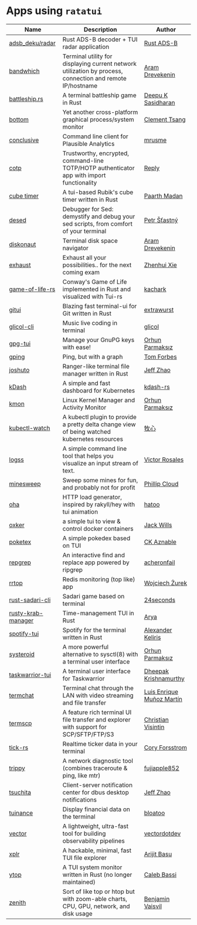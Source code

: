 # Apps using `ratatui`

| Name                                                                 | Description                                                                                               | Author                                                   |
| -------------------------------------------------------------------- | --------------------------------------------------------------------------------------------------------- | -------------------------------------------------------- |
| [adsb_deku/radar](https://github.com/rsadsb/adsb_deku#radar-tui)     | Rust ADS-B decoder + TUI radar application                                                                | [Rust ADS-B](https://github.com/rsadsb)                  |
| [bandwhich](https://github.com/imsnif/bandwhich)                     | Terminal utility for displaying current network utilization by process, connection and remote IP/hostname | [Aram Drevekenin](https://github.com/imsnif)             |
| [battleship.rs](https://github.com/deepu105/battleship-rs)           | A terminal battleship game in Rust                                                                        | [Deepu K Sasidharan](https://github.com/deepu105)        |
| [bottom](https://github.com/ClementTsang/bottom)                     | Yet another cross-platform graphical process/system monitor                                               | [Clement Tsang](https://github.com/ClementTsang)         |
| [conclusive](https://github.com/mrusme/conclusive)                   | Command line client for Plausible Analytics                                                               | [mrusme](https://github.com/mrusme)                      |
| [cotp](https://github.com/replydev/cotp)                             | Trustworthy, encrypted, command-line TOTP/HOTP authenticator app with import functionality                | [Reply](https://github.com/replydev)                     |
| [cube timer](https://github.com/paarthmadan/cube)                    | A tui-based Rubik's cube timer written in Rust                                                            | [Paarth Madan](https://github.com/paarthmadan)           |
| [desed](https://github.com/SoptikHa2/desed)                          | Debugger for Sed: demystify and debug your sed scripts, from comfort of your terminal                     | [Petr Šťastný](https://github.com/SoptikHa2)             |
| [diskonaut](https://github.com/imsnif/diskonaut)                     | Terminal disk space navigator                                                                             | [Aram Drevekenin](https://github.com/imsnif)             |
| [exhaust](https://github.com/heyrict/exhaust)                        | Exhaust all your possibilities.. for the next coming exam                                                 | [Zhenhui Xie](https://github.com/heyrict)                |
| [game-of-life-rs](https://github.com/kachark/game-of-life-rs)        | Conway's Game of Life implemented in Rust and visualized with Tui-rs                                      | [kachark](https://github.com/kachark)                    |
| [gitui](https://github.com/extrawurst/gitui)                         | Blazing fast terminal-ui for Git written in Rust                                                          | [extrawurst](https://github.com/extrawurst)              |
| [glicol-cli](https://github.com/glicol/glicol-cli)                   | Music live coding in terminal                                                                             | [glicol](https://github.com/glicol)                      |
| [gpg-tui](https://github.com/orhun/gpg-tui)                          | Manage your GnuPG keys with ease!                                                                         | [Orhun Parmaksız](https://github.com/orhun)              |
| [gping](https://github.com/orf/gping)                                | Ping, but with a graph                                                                                    | [Tom Forbes](https://github.com/orf)                     |
| [joshuto](https://github.com/kamiyaa/joshuto)                        | Ranger-like terminal file manager written in Rust                                                         | [Jeff Zhao](https://github.com/kamiyaa)                  |
| [kDash](https://github.com/kdash-rs/kdash)                           | A simple and fast dashboard for Kubernetes                                                                | [kdash-rs ](https://github.com/kdash-rs)                 |
| [kmon](https://github.com/orhun/kmon)                                | Linux Kernel Manager and Activity Monitor                                                                 | [Orhun Parmaksız](https://github.com/orhun)              |
| [kubectl-watch](https://github.com/imuxin/kubectl-watch)             | A kubectl plugin to provide a pretty delta change view of being watched kubernetes resources              | [牧心](https://github.com/imuxin)                        |
| [logss](https://github.com/todoesverso/logss)                        | A simple command line tool that helps you visualize an input stream of text.                              | [Victor Rosales](https://github.com/todoesverso)         |
| [minesweep](https://github.com/cpcloud/minesweep-rs)                 | Sweep some mines for fun, and probably not for profit                                                     | [Phillip Cloud](https://github.com/cpcloud)              |
| [oha](https://github.com/hatoo/oha)                                  | HTTP load generator, inspired by rakyll/hey with tui animation                                            | [hatoo](https://github.com/hatoo)                        |
| [oxker](https://github.com/mrjackwills/oxker)                        | a simple tui to view & control docker containers                                                          | [Jack Wills](https://github.com/mrjackwills)             |
| [poketex](https://github.com/ckaznable/poketex)                      | A simple pokedex based on TUI                                                                             | [CK Aznable](https://github.com/ckaznable)               |
| [repgrep](https://github.com/acheronfail/repgrep)                    | An interactive find and replace app powered by ripgrep                                                    | [acheronfail](https://github.com/acheronfail)            |
| [rrtop](https://github.com/wojciech-zurek/rrtop)                     | Redis monitoring (top like) app                                                                           | [Wojciech Żurek](https://github.com/wojciech-zurek)      |
| [rust-sadari-cli](https://github.com/24seconds/rust-sadari-cli)      | Sadari game based on terminal                                                                             | [24seconds](https://github.com/24seconds)                |
| [rusty-krab-manager](https://github.com/aryakaul/rusty-krab-manager) | Time-management TUI in Rust                                                                               | [Arya](https://github.com/aryakaul)                      |
| [spotify-tui](https://github.com/Rigellute/spotify-tui)              | Spotify for the terminal written in Rust                                                                  | [Alexander Keliris](https://github.com/Rigellute)        |
| [systeroid](https://github.com/orhun/systeroid)                      | A more powerful alternative to sysctl(8) with a terminal user interface                                   | [Orhun Parmaksız](https://github.com/orhun)              |
| [taskwarrior-tui](https://github.com/kdheepak/taskwarrior-tui)       | A terminal user interface for Taskwarrior                                                                 | [Dheepak Krishnamurthy](https://github.com/kdheepak)     |
| [termchat](https://github.com/lemunozm/termchat)                     | Terminal chat through the LAN with video streaming and file transfer                                      | [Luis Enrique Muñoz Martín](https://github.com/lemunozm) |
| [termscp](https://github.com/veeso/termscp)                          | A feature rich terminal UI file transfer and explorer with support for SCP/SFTP/FTP/S3                    | [Christian Visintin](https://github.com/veeso)           |
| [tick-rs](https://github.com/tarkah/tickrs)                          | Realtime ticker data in your terminal                                                                     | [Cory Forsstrom](https://github.com/tarkah)              |
| [trippy](https://github.com/fujiapple852/trippy)                     | A network diagnostic tool (combines traceroute & ping, like mtr)                                          | [fujiapple852](https://github.com/fujiapple852)          |
| [tsuchita](https://github.com/kamiyaa/tsuchita)                      | Client-server notification center for dbus desktop notifications                                          | [Jeff Zhao](https://github.com/kamiyaa)                  |
| [tuinance](https://github.com/landchad/tuinance)                     | Display financial data on the terminal                                                                    | [bloatoo](https://github.com/bloatoo)                    |
| [vector](https://vector.dev)                                         | A lightweight, ultra-fast tool for building observability pipelines                                       | [vectordotdev](https://github.com/vectordotdev)          |
| [xplr](https://github.com/sayanarijit/xplr)                          | A hackable, minimal, fast TUI file explorer                                                               | [Arijit Basu](https://github.com/sayanarijit/xplr)       |
| [ytop](https://github.com/cjbassi/ytop)                              | A TUI system monitor written in Rust (no longer maintained)                                               | [Caleb Bassi](https://github.com/cjbassi)                |
| [zenith](https://github.com/bvaisvil/zenith)                         | Sort of like top or htop but with zoom-able charts, CPU, GPU, network, and disk usage                     | [Benjamin Vaisvil](https://github.com/bvaisvil)          |
